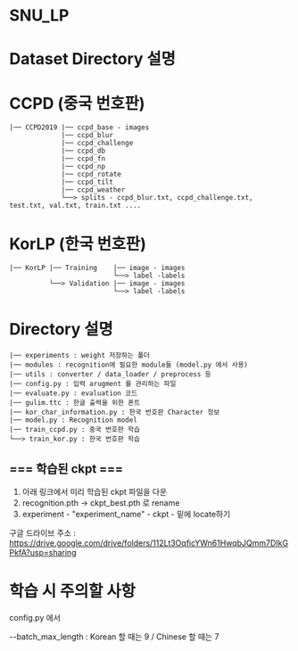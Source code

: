 # SNU_LP

# Dataset Directory 설명

# CCPD (중국 번호판)
    |── CCPD2019 |── ccpd_base - images
                 |── ccpd_blur
                 |── ccpd_challenge
                 |── ccpd_db
                 |── ccpd_fn
                 |── ccpd_np
                 |── ccpd_rotate
                 |── ccpd_tilt
                 |── ccpd_weather
                 └──> splits - ccpd_blur.txt, ccpd_challenge.txt, test.txt, val.txt, train.txt ....

# KorLP (한국 번호판)
    |── KorLP |── Training    |── image - images
                              └──> label -labels
              └──> Validation |── image - images
                              └──> label -labels



# Directory 설명
    |── experiments : weight 저장하는 폴더
    |── modules : recognition에 필요한 module들 (model.py 에서 사용)
    |── utils : converter / data_loader / preprocess 등
    |── config.py : 입력 arugment 를 관리하는 파일
    |── evaluate.py : evaluation 코드
    |── gulim.ttc : 한글 출력을 위한 폰트
    |── kor_char_information.py : 한국 번호판 Character 정보
    |── model.py : Recognition model
    |── train_ccpd.py : 중국 번호판 학습
    └──> train_kor.py : 한국 번호판 학습



## === 학습된 ckpt ===
1. 아래 링크에서 미리 학습된 ckpt 파일을 다운
2. recognition.pth -> ckpt_best.pth 로 rename
3. experiment - "experiment_name" - ckpt - 밑에 locate하기

구글 드라이브 주소 : https://drive.google.com/drive/folders/112Lt3OqficYWn61HwqbJQmm7DIkGPkfA?usp=sharing



# 학습 시 주의할 사항
config.py 에서

--batch_max_length : Korean 할 때는 9 / Chinese 할 때는 7



